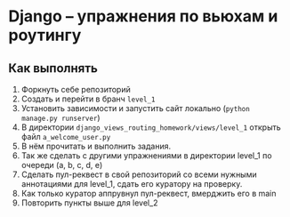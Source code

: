 # Django – упражнения по вьюхам и роутингу

## Как выполнять

1. Форкнуть себе репозиторий
2. Создать и перейти в бранч `level_1`
3. Установить зависимости и запустить сайт локально (`python manage.py runserver`)
4. В директории `django_views_routing_homework/views/level_1` открыть файл `a_welcome_user.py`
5. В нём прочитать и выполнить задания.
6. Так же сделать с другими упражнениями в директории level_1 по очереди (a, b, c, d, e)
7. Сделать пул-реквест в свой репозиторий со всеми нужными аннотациями для level_1, сдать его куратору на проверку.
8. Как только куратор аппрувнул пул-реквест, вмерджить его в main
9. Повторить пункты выше для level_2
